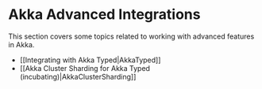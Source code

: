 <!--- Copyright (C) 2009-2020 Lightbend Inc. <https://www.lightbend.com> -->
# Akka Advanced Integrations

This section covers some topics related to working with advanced features in Akka.

- [[Integrating with Akka Typed|AkkaTyped]]
- [[Akka Cluster Sharding for Akka Typed (incubating)|AkkaClusterSharding]]
